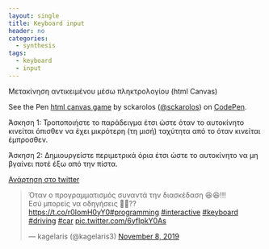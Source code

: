 ```yaml
---
layout: single
title: Keyboard input
header: no
categories:
  - synthesis
tags:
  - keyboard
  - input
---
```


Μετακίνηση αντικειμένου μέσω πληκτρολογίου (html Canvas)

<p data-height="350" data-theme-id="17517" data-slug-hash="dorEYW" data-default-tab="result" data-user="sckarolos" class='codepen'>See the Pen <a href='http://codepen.io/sckarolos/pen/dorEYW/'>html canvas game</a> by sckarolos (<a href='http://codepen.io/sckarolos'>@sckarolos</a>) on <a href='http://codepen.io'>CodePen</a>.</p>
<script async src="//assets.codepen.io/assets/embed/ei.js"></script>

Άσκηση 1: Τροποποιήστε το παράδειγμα έτσι ώστε όταν το αυτοκίνητο κινείται όπισθεν να έχει μικρότερη (τη μισή) ταχύτητα από το όταν κινείται έμπροσθεν.

Άσκηση 2: Δημιουργείστε περιμετρικά όρια  έτσι ώστε το αυτοκίνητο να μη βγαίνει ποτέ έξω από την πίστα.

[Ανάρτηση στο twitter](https://twitter.com/kagelaris3/status/1192932196157468673?s=20)

<blockquote class="twitter-tweet"><p lang="el" dir="ltr">Όταν ο προγραμματισμός συναντά την διασκέδαση 😆😆!!!<br>Εσύ μπορείς να οδηγήσεις 🚗🚗??<a href="https://t.co/r0IomH0yY0">https://t.co/r0IomH0yY0</a><a href="https://twitter.com/hashtag/programming?src=hash&amp;ref_src=twsrc%5Etfw">#programming</a> <a href="https://twitter.com/hashtag/interactive?src=hash&amp;ref_src=twsrc%5Etfw">#interactive</a> <a href="https://twitter.com/hashtag/keyboard?src=hash&amp;ref_src=twsrc%5Etfw">#keyboard</a> <a href="https://twitter.com/hashtag/driving?src=hash&amp;ref_src=twsrc%5Etfw">#driving</a> <a href="https://twitter.com/hashtag/car?src=hash&amp;ref_src=twsrc%5Etfw">#car</a> <a href="https://t.co/6yfIpkY0As">pic.twitter.com/6yfIpkY0As</a></p>&mdash; kagelaris (@kagelaris3) <a href="https://twitter.com/kagelaris3/status/1192932196157468673?ref_src=twsrc%5Etfw">November 8, 2019</a></blockquote> <script async src="https://platform.twitter.com/widgets.js" charset="utf-8"></script> 
